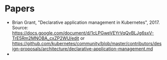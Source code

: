 # Papers



- Brian Grant, "Declarative application management in Kubernetes", 2017. Source: https://docs.google.com/document/d/1cLPGweVEYrVqQvBLJg6sxV-TrE5Rm2MNOBA_cxZP2WU/edit or https://github.com/kubernetes/community/blob/master/contributors/design-proposals/architecture/declarative-application-management.md
- 